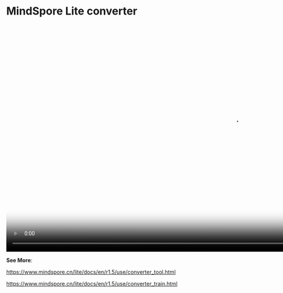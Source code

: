 # MindSpore Lite converter

[comment]: <> (This document contains Hands-on Tutorial Series. Gitee does not support display. Please check tutorials on the official website)

<video id="video4" autoplay controls width="1200px" height="600px" poster="https://mindspore-website.obs.cn-north-4.myhuaweicloud.com:443/teaching_video/cover/%E6%89%8B%E6%8A%8A%E6%89%8B%E7%B3%BB%E5%88%97/MindSpore%20Lite%20converter%E8%AF%A6%E6%83%85%E9%A1%B5EN.png">
<source id="mp44" src="https://mindspore-website.obs.cn-north-4.myhuaweicloud.com:443/teaching_video/video/MindSpore%20Lite%20converter.mp4" type="video/mp4">
</video>

**See More**:

<https://www.mindspore.cn/lite/docs/en/r1.5/use/converter_tool.html>

<https://www.mindspore.cn/lite/docs/en/r1.5/use/converter_train.html>